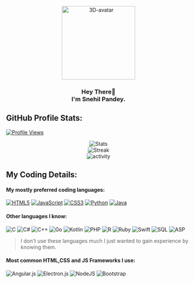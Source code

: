 <div align="center">
  <img src="https://images.weserv.nl/?url=avatars.githubusercontent.com/u/76873947?v=4h=300&w=300&fit=cover&mask=circle&maxage=7d" alt="3D-avatar" width="200px"/> 
</div>

### <p align="center">Hey There👋<br>I'm Snehil Pandey.</p>

## GitHub Profile Stats:
[![Profile Views](https://komarev.com/ghpvc/?username=Uthando993&color=0e75b6&style=for-the-badge)](#) 

<div align="center">
  <img src="https://github-readme-stats.vercel.app/api?username=Uthando993&show_icons=true&locale=en&theme=github_dark" alt="Stats"/><br>
  <img src="https://github-readme-streak-stats.herokuapp.com/?user=Uthando993&theme=dark" alt="Streak"/> <br>
  <img src="https://github-readme-stats.vercel.app/api/top-langs?username=Uthando993&show_icons=true&locale=en&layout=compact&theme=github_dark" alt="activity"/><br>
</div>
  
## My Coding Details:
#### My mostly preferred coding languages:<br>
[![HTML5](https://img.shields.io/badge/html5-%23E34F26.svg?style=for-the-badge&logo=html5&logoColor=white)](https://html5.org) 
[![JavaScript](https://img.shields.io/badge/javascript-%23323330.svg?style=for-the-badge&logo=javascript&logoColor=%23F7DF1E)](https://ecma-international.org/publications-and-standards/standards/ecma-262) 
[![CSS3](https://img.shields.io/badge/css3-%231572B6.svg?style=for-the-badge&logo=css3&logoColor=white)](https://w3.org/TR/CSS/#css) 
[![Python](https://img.shields.io/badge/python-3670A0?style=for-the-badge&logo=python&logoColor=ffdd54)](https://python.org/)
[![Java](https://img.shields.io/badge/java-%23ED8B00.svg?style=for-the-badge&logo=java&logoColor=white)](https://java.com) 

#### Other languages I know:
![C](https://img.shields.io/badge/c-%2300599C.svg?style=for-the-badge&logo=c&logoColor=white)
![C#](https://img.shields.io/badge/c%23-%23239120.svg?style=for-the-badge&logo=c-sharp&logoColor=white)
![C++](https://img.shields.io/badge/c++-%2300599C.svg?style=for-the-badge&logo=c%2B%2B&logoColor=white)
![Go](https://img.shields.io/badge/go-%2300ADD8.svg?style=for-the-badge&logo=go&logoColor=white)
![Kotlin](https://img.shields.io/badge/kotlin-%237F52FF.svg?style=for-the-badge&logo=kotlin&logoColor=white)
![PHP](https://img.shields.io/badge/php-%23777BB4.svg?style=for-the-badge&logo=php&logoColor=white)
![R](https://img.shields.io/badge/r-%23276DC3.svg?style=for-the-badge&logo=r&logoColor=white)
![Ruby](https://img.shields.io/badge/ruby-%23CC342D.svg?style=for-the-badge&logo=ruby&logoColor=white)
![Swift](https://img.shields.io/badge/swift-F54A2A?style=for-the-badge&logo=swift&logoColor=white)
![SQL](https://img.shields.io/badge/sql-FFF400?style=for-the-badge)
![ASP](https://img.shields.io/badge/asp-F44?style=for-the-badge)<br>

> I don't use these languages much I just wanted to gain experience by knowing them.

#### Most common HTML,CSS and JS Frameworks I use:<br>
![Angular.js](https://img.shields.io/badge/angular.js-%23E23237.svg?style=for-the-badge&logo=angularjs&logoColor=white)
![Electron.js](https://img.shields.io/badge/Electron-191970?style=for-the-badge&logo=Electron&logoColor=white)
![NodeJS](https://img.shields.io/badge/node.js-6DA55F?style=for-the-badge&logo=node.js&logoColor=white)
![Bootstrap](https://img.shields.io/badge/bootstrap-%23563D7C.svg?style=for-the-badge&logo=bootstrap&logoColor=white)
